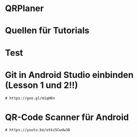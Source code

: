# QRPlaner

# Quellen für Tutorials

# Test

# Git in Android Studio einbinden (Lesson 1 und 2!!)
    # https://goo.gl/m1qH6n

# QR-Code Scanner für Android
    # https://youtu.be/otkz5Cwdw38

